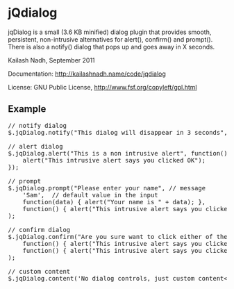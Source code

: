 # jQdialog
jqDialog is a small (3.6 KB minified) dialog plugin that provides smooth, persistent, non-intrusive alternatives for alert(), confirm() and prompt(). There is also a notify() dialog that pops up and goes away in X seconds.

Kailash Nadh, September 2011

Documentation: http://kailashnadh.name/code/jqdialog

License:	GNU Public License, http://www.fsf.org/copyleft/gpl.html

## Example
<pre>
// notify dialog
$.jqDialog.notify("This dialog will disappear in 3 seconds", 3);

// alert dialog
$.jqDialog.alert("This is a non intrusive alert", function() {	// callback function for 'OK' button
	alert("This intrusive alert says you clicked OK");
});

// prompt
$.jqDialog.prompt("Please enter your name",	// message
	'Sam',	// default value in the input
	function(data) { alert("Your name is " + data); },		// callback function for 'OK' button
	function() { alert("This intrusive alert says you clicked Cancel"); }		// callback function for 'Cancel' button
);

// confirm dialog
$.jqDialog.confirm("Are you sure want to click either of these buttons?",
	function() { alert("This intrusive alert says you clicked YES"); },		// callback function for 'YES' button
	function() { alert("This intrusive alert says you clicked NO"); }		// callback function for 'NO' button
);

// custom content
$.jqDialog.content('No dialog controls, just custom content&lt;br /&gt;&lt;input type="text" name="test" /&gt;');
</pre>